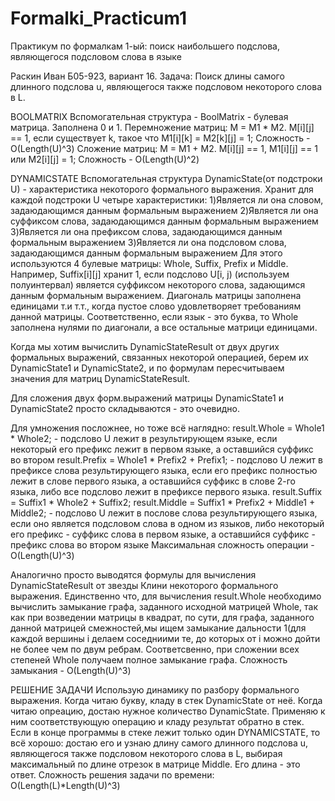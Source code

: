 # Formalki_Practicum1
Практикум по формалкам 1-ый: поиск наибольшего подслова, являющегося подсловом слова в языке

Раскин Иван Б05-923, вариант 16.
Задача: Поиск длины самого длинного подслова u, являющегося также подсловом некоторого слова в L.

BOOLMATRIX
Вспомогательная структура - BoolMatrix - булевая матрица. Заполнена 0 и 1.
Перемножение матриц: M = M1 * M2. M[i][j] == 1, если существует k, такое что M1[i][k] = M2[k][j] = 1;
Сложность - O(Length(U)^3)
Сложение матриц: M = M1 + M2. M[i][j] == 1, M1[i][j] == 1 или M2[i][j] = 1;
Сложность - O(Length(U)^2) 

DYNAMICSTATE
Вспомогательная структура DynamicState(от подстроки U) - характеристика некоторого формального выражения.
Хранит для каждой подстроки U четыре характеристики:
1)Является ли она словом, задаюдающимся данным формальным выражением
2)Является ли она суффиксом слова, задаюдающимся данным формальным выражением
3)Является ли она префиксом слова, задаюдающимся данным формальным выражением
3)Является ли она подсловом слова, задаюдающимся данным формальным выражением
Для этого используются 4 булевые матрицы: Whole, Suffix, Prefix и Middle.
Например, Suffix[i][j] хранит 1, если подслово U[i, j) (используем полуинтервал) является суффиксом
некоторого слова, задающимся данным формальным выражением. 
Диагональ матрицы заполнена единицами т.и т.т., когда пустое слово удовлетворяет требованиям данной матрицы.
Соответственно, если язык - это буква, то Whole заполнена нулями по диагонали, а все остальные матрици единицами.

Когда мы хотим вычислить DynamicStateResult от двух других формальных выражений, связанных некоторой операцией,
берем их DynamicState1 и DynamicState2, и по формулам пересчитываем значения для матриц DynamicStateResult.

Для сложения двух форм.выражений матрицы DynamicState1 и DynamicState2 просто складываются - это очевидно.

Для умножения посложнее, но тоже всё наглядно:
result.Whole = Whole1 * Whole2; - подслово U лежит в результирующем языке, если некоторый его префикс
лежит в первом языке, а оставшийся суффикс во втором
result.Prefix = Whole1 * Prefix2 + Prefix1; - подслово U лежит в префиксе слова результирующего языка,
если его префикс полностью лежит в слове первого языка, а оставшийся суффикс в слове 2-го языка,
либо все подслово лежит в префиксе первого языка.
result.Suffix = Suffix1 * Whole2 + Suffix2;
result.Middle = Suffix1 * Prefix2 + Middle1 + Middle2; - подслово U лежит в послове слова результирующего языка,
если оно является подсловом слова в одном из языков, либо некоторый его префикс - суффикс слова в первом языке,
а оставшийся суффикс - префикс слова во втором языке
Максимальная сложность операции - O(Length(U)^3) 

Аналогично просто выводятся формулы для вычисления DynamicStateResult от звезды Клини некоторого формального выражения. Единственно что, для вычисления result.Whole необходимо вычислить замыкание 
графа, заданного исходной матрицей Whole, так как при возведении матрицы в квадрат, по сути, для графа, заданного данной матрицей смежностей,мы ищем замыкание дальности 1(для каждой вершины i делаем соседниими те, до которых от i можно дойти не более чем по двум ребрам. Соответсвенно, при сложении всех степеней Whole получаем полное замыкание графа.
Cложность замыкания - O(Length(U)^3) 

РЕШЕНИЕ ЗАДАЧИ
Использую динамику по разбору формального выражения.
Когда читаю букву, кладу в стек DynamicState от неё. Когда читаю опреацию, достаю нужное количество
DynamicState. Применяю к ним соответствующую операцию и кладу результат обратно в стек.
Если в конце программы в стеке лежит только один DYNAMICSTATE, то всё хорошо: достаю его и
узнаю длину самого длинного подслова u, являющегося также подсловом некоторого слова в L,
выбирая максимальный по длине отрезок в матрице Middle. Его длина - это ответ.
Сложность решения задачи по времени: O(Length(L)*Length(U)^3)
